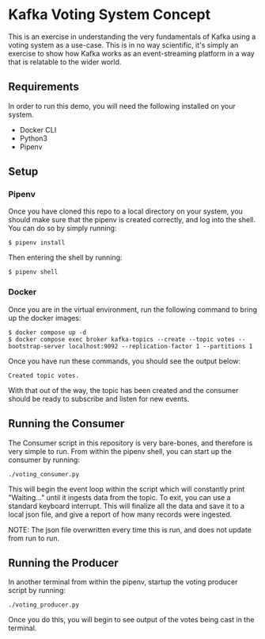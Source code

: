 # Kafka Voting System Concept

This is an exercise in understanding the very fundamentals of Kafka using a voting system as a use-case.
This is in no way scientific, it's simply an exercise to show how Kafka works as an event-streaming platform
in a way that is relatable to the wider world.

## Requirements
In order to run this demo, you will need the following installed on your system.

- Docker CLI
- Python3
- Pipenv

## Setup
### Pipenv
Once you have cloned this repo to a local directory on your system, you should make sure that the pipenv is created 
correctly, and log into the shell. You can do so by simply running:
```text
$ pipenv install
```
Then entering the shell by running:
```text
$ pipenv shell
```
### Docker
Once you are in the virtual environment, run the following command to bring up the docker images:

```text
$ docker compose up -d
$ docker compose exec broker kafka-topics --create --topic votes --bootstrap-server localhost:9092 --replication-factor 1 --partitions 1
```
Once you have run these commands, you should see the output below:
```text
Created topic votes.
```

With that out of the way, the topic has been created and the consumer should be ready to subscribe and listen 
for new events.

## Running the Consumer
The Consumer script in this repository is very bare-bones, and therefore is very simple to run. From within the pipenv 
shell, you can start up the consumer by running:

```text
./voting_consumer.py
```

This will begin the event loop within the script which will constantly print "Waiting..." until it ingests data from the 
topic. To exit, you can use a standard keyboard interrupt. This will finalize all the data and save it to a local json
file, and give a report of how many records were ingested.

NOTE: The json file overwritten every time this is run, and does not update from run to run.

## Running the Producer
In another terminal from within the pipenv, startup the voting producer script by running:
```text
./voting_producer.py
```

Once you do this, you will begin to see output of the votes being cast in the terminal.